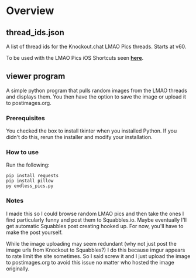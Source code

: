 # Overview

## thread_ids.json
A list of thread ids for the Knockout.chat LMAO Pics threads. Starts at v60.

To be used with the LMAO Pics iOS Shortcuts seen [**here**](https://knockout.chat/thread/33438).

## viewer program
A simple python program that pulls random images from the LMAO threads and displays them. You then have the option to save the image or upload it to postimages.org.

### Prerequisites
You checked the box to install tkinter when you installed Python. If you didn't do this, rerun the installer and modify your installation.

### How to use
Run the following:
```
pip install requests
pip install pillow
py endless_pics.py
```

### Notes
I made this so I could browse random LMAO pics and then take the ones I find particularly funny and post them to Squabbles.io. Maybe eventually I'll get automatic Squabbles post creating hooked up. For now, you'll have to make the post yourself.

While the image uploading may seem redundant (why not just post the image urls from Knockout to Squabbles?) I do this because imgur appears to rate limit the site sometimes. So I said screw it and I just upload the image to postimages.org to avoid this issue no matter who hosted the image originally.